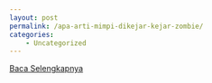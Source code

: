 ```yaml
---
layout: post
permalink: /apa-arti-mimpi-dikejar-kejar-zombie/
categories:
    - Uncategorized
---
```


[Baca Selengkapnya](/01)